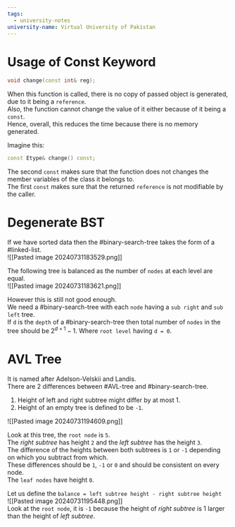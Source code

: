 ```yaml
---
tags:
  - university-notes
university-name: Virtual University of Pakistan
---
```


# Usage of Const Keyword

```cpp
void change(const int& reg);
```

When this function is called, there is no copy of passed object is generated, due to it being a `reference`.  
Also, the function cannot change the value of it either because of it being a `const`.  
Hence, overall, this reduces the time because there is no memory generated.

Imagine this:

```cpp
const Etype& change() const;
```

The second `const` makes sure that the function does not changes the member variables of the class it belongs to.  
The first `const` makes sure that the returned `reference` is not modifiable by the caller.

# Degenerate BST

If we have sorted data then the #binary-search-tree takes the form of a #linked-list.  
![[Pasted image 20240731183529.png]]

The following tree is balanced as the number of `nodes` at each level are equal.  
![[Pasted image 20240731183621.png]]

However this is still not good enough.  
We need a #binary-search-tree with each `node` having a `sub right` and `sub left` tree.  
If `d` is the `depth` of a #binary-search-tree then total number of `nodes` in the tree should be $2^{d+1}-1$. Where `root level` having `d = 0`.

# AVL Tree
It is named after Adelson-Velskii and Landis.  
There are 2 differences between #AVL-tree and #binary-search-tree.
1. Height of left and right subtree might differ by at most 1.
2. Height of an empty tree is defined to be `-1`.

![[Pasted image 20240731194609.png]]

Look at this tree, the `root node` is `5`.  
The _right subtree_ has height `2` and the _left subtree_ has the height `3`.  
The difference of the heights between both subtrees is `1` or `-1` depending on which you subtract from which.  
These differences should be `1`, `-1` or `0` and should be consistent on every node.  
The `leaf nodes` have height `0`.

Let us define the `balance = left subtree height - right subtree height`  
![[Pasted image 20240731195448.png]]  
Look at the `root node`, it is `-1` because the height of _right subtree_ is 1 larger than the height of _left subtree_.
